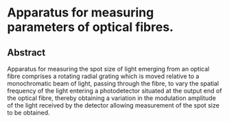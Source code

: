 # Apparatus for measuring parameters of optical fibres.

## Abstract
Apparatus for measuring the spot size of light emerging from an optical fibre comprises a rotating radial grating which is moved relative to a monochromatic beam of light, passing through the fibre, to vary the spatial frequency of the light entering a photodetector situated at the output end of the optical fibre, thereby obtaining a variation in the modulation amplitude of the light received by the detector allowing measurement of the spot size to be obtained.